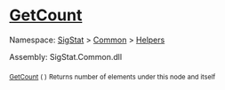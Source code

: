 # [GetCount](./HierarchyElement-100664012.md)

Namespace: [SigStat]() > [Common](./../../README.md) > [Helpers](./../README.md)

Assembly: SigStat.Common.dll

<sub>[GetCount](./HierarchyElement-100664012.md) (  )</sub>              <sub>Returns number of elements under this node and itself</sub>

